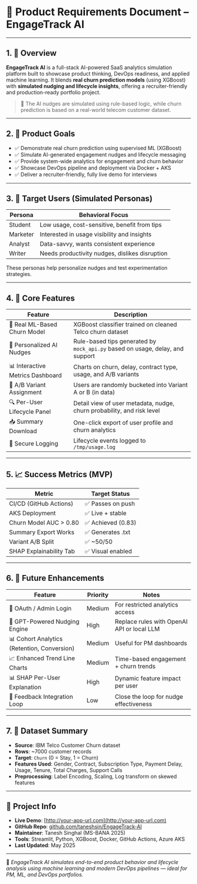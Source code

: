 # 📘 Product Requirements Document – EngageTrack AI

---

## 1. 🧭 Overview

**EngageTrack AI** is a full-stack AI-powered SaaS analytics simulation platform built to showcase product thinking, DevOps readiness, and applied machine learning. It blends **real churn prediction models** (using XGBoost) with **simulated nudging and lifecycle insights**, offering a recruiter-friendly and production-ready portfolio project.

> 🧠 The AI nudges are simulated using rule-based logic, while churn prediction is based on a real-world telecom customer dataset.

---

## 2. 🎯 Product Goals

- ✅ Demonstrate real churn prediction using supervised ML (XGBoost)
- ✅ Simulate AI-generated engagement nudges and lifecycle messaging
- ✅ Provide system-wide analytics for engagement and churn behavior
- ✅ Showcase DevOps pipeline and deployment via Docker + AKS
- ✅ Deliver a recruiter-friendly, fully live demo for interviews

---

## 3. 👥 Target Users (Simulated Personas)

| Persona   | Behavioral Focus                               |
|-----------|------------------------------------------------|
| Student   | Low usage, cost-sensitive, benefit from tips   |
| Marketer  | Interested in usage visibility and insights    |
| Analyst   | Data-savvy, wants consistent experience        |
| Writer    | Needs productivity nudges, dislikes disruption |

These personas help personalize nudges and test experimentation strategies.

---

## 4. 🧩 Core Features

| Feature                        | Description |
|--------------------------------|-------------|
| 🧠 Real ML-Based Churn Model   | XGBoost classifier trained on cleaned Telco churn dataset |
| 🔄 Personalized AI Nudges     | Rule-based tips generated by `mock_api.py` based on usage, delay, and support |
| 📊 Interactive Metrics Dashboard | Charts on churn, delay, contract type, usage, and A/B variants |
| 🧪 A/B Variant Assignment      | Users are randomly bucketed into Variant A or B (in data) |
| 🔍 Per-User Lifecycle Panel   | Detail view of user metadata, nudge, churn probability, and risk level |
| 📥 Summary Download           | One-click export of user profile and churn analytics |
| 📝 Secure Logging             | Lifecycle events logged to `/tmp/usage.log` |

---

## 5. 📈 Success Metrics (MVP)

| Metric                     | Target Status     |
|----------------------------|-------------------|
| CI/CD (GitHub Actions)     | ✅ Passes on push  |
| AKS Deployment             | ✅ Live + stable   |
| Churn Model AUC > 0.80     | ✅ Achieved (0.83) |
| Summary Export Works       | ✅ Generates .txt  |
| Variant A/B Split          | ✅ ~50/50          |
| SHAP Explainability Tab    | ✅ Visual enabled  |

---

## 6. 🔮 Future Enhancements

| Feature                                    | Priority | Notes |
|--------------------------------------------|----------|-------|
| 🔐 OAuth / Admin Login                     | Medium   | For restricted analytics access |
| 💬 GPT-Powered Nudging Engine              | High     | Replace rules with OpenAI API or local LLM |
| 📊 Cohort Analytics (Retention, Conversion)| Medium   | Useful for PM dashboards |
| 📈 Enhanced Trend Line Charts              | Medium   | Time-based engagement + churn trends |
| 📊 SHAP Per-User Explanation               | High     | Dynamic feature impact per user |
| 🔁 Feedback Integration Loop               | Low      | Close the loop for nudge effectiveness |

---

## 7. 📂 Dataset Summary

- **Source**: IBM Telco Customer Churn dataset  
- **Rows**: ~7000 customer records  
- **Target**: `Churn` (0 = Stay, 1 = Churn)  
- **Features Used**: Gender, Contract, Subscription Type, Payment Delay, Usage, Tenure, Total Charges, Support Calls  
- **Preprocessing**: Label Encoding, Scaling, Log transform on skewed features

---

## 📌 Project Info

- **Live Demo**: [http://your-app-url.com](http://your-app-url.com)
- **GitHub Repo**: [github.com/taneshsin/EngageTrack-AI](https://github.com/taneshsin/EngageTrack-AI)
- **Maintainer**: Tanesh Singhal (MS-BANA 2025)
- **Tools**: Streamlit, Python, XGBoost, Docker, GitHub Actions, Azure AKS
- **Last Updated**: May 2025

---

🧠 *EngageTrack AI simulates end-to-end product behavior and lifecycle analysis using machine learning and modern DevOps pipelines — ideal for PM, ML, and DevOps portfolios.*
